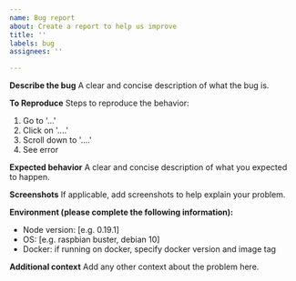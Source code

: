 ```yaml
---
name: Bug report
about: Create a report to help us improve
title: ''
labels: bug
assignees: ''

---
```


**Describe the bug**
A clear and concise description of what the bug is.

**To Reproduce**
Steps to reproduce the behavior:
1. Go to '...'
2. Click on '....'
3. Scroll down to '....'
4. See error

**Expected behavior**
A clear and concise description of what you expected to happen.

**Screenshots**
If applicable, add screenshots to help explain your problem.

**Environment (please complete the following information):**
 - Node version: [e.g. 0.19.1]
 - OS: [e.g. raspbian buster, debian 10]
 - Docker: if running on docker, specify docker version and image tag

**Additional context**
Add any other context about the problem here.
